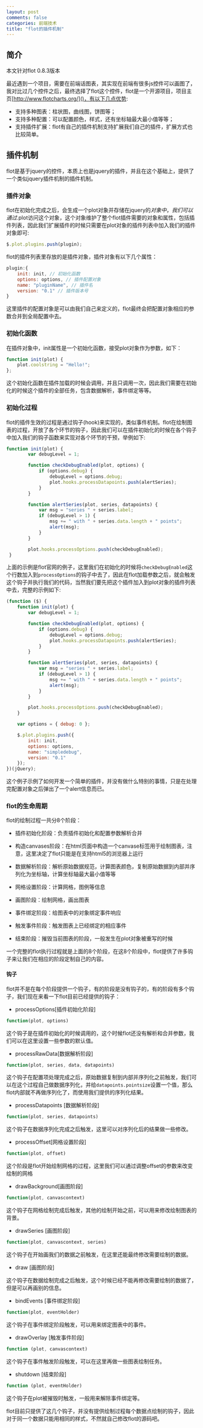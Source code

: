 ```yaml
---
layout: post
comments: false
categories: 前端技术
title: "flot的插件机制"
---
```


## 简介

本文针对flot 0.8.3版本

最近遇到一个项目，需要在前端话图表，其实现在前端有很多js控件可以画图了，我对比过几个控件之后，最终选择了flot这个控件，flot是一个开源项目，项目主页[http://www.flotcharts.org/]()，有以下几点优势:

* 支持多种图表：柱状图，曲线图，饼图等；
* 支持多种配置：可以配置颜色，样式，还有坐标轴最大最小值等等；
* 支持插件扩展：flot有自己的插件机制支持扩展我们自己的插件，扩展方式也比较简单。

## 插件机制

flot是基于jquery的控件，本质上也是jquery的插件，并且在这个基础上，提供了一个类似jquery插件机制的插件机制。

### 插件对象

flot在初始化完成之后，会生成一个plot对象并存储在jquery的$对象中，我们可以通过$.plot访问这个对象，这个对象维护了整个flot插件需要的对象和属性，包括插件列表，因此我们扩展插件的时候只需要在plot对象的插件列表中加入我们的插件对象即可:

```javascript
$.plot.plugins.push(plugin);
```

flot的插件列表里存放的是插件对象，插件对象有以下几个属性：

```javascript
plugin:{
	init: init, // 初始化函数
    options: options, // 插件配置对象
    name: "pluginName", // 插件名
    version: "0.1" // 插件版本号
}
```

这里插件的配置对象是可以由我们自己来定义的，flot最终会把配置对象相应的参数合并到全局配置中去。

### 初始化函数

在插件对象中，init属性是一个初始化函数，接受plot对象作为参数，如下：

```javascript
function init(plot) {
    plot.coolstring = "Hello!";
};
```

这个初始化函数在插件加载的时候会调用，并且只调用一次，因此我们需要在初始化的时候这个插件的全部任务，包含数据解析，事件绑定等等。

### 初始化过程

flot的插件生效的过程是通过钩子(hook)来实现的，类似事件机制。flot在绘制图表的过程，开放了各个环节的钩子，因此我们可以在插件初始化的时候在各个钩子中加入我们的钩子函数来实现对各个环节的干预，举例如下:

```javascript
function init(plot) {
        var debugLevel = 1;

        function checkDebugEnabled(plot, options) {
            if (options.debug) {
                debugLevel = options.debug;
                plot.hooks.processDatapoints.push(alertSeries);
            }
        }

        function alertSeries(plot, series, datapoints) {
            var msg = "series " + series.label;
            if (debugLevel > 1) {
                msg += " with " + series.data.length + " points";
                alert(msg);
            }
        }

        plot.hooks.processOptions.push(checkDebugEnabled);
 }
```

上面的示例是flot官网的例子，这里我们在初始化的时候将`checkDebugEnabled`这个行数加入到`processOptions`的钩子中去了，因此在flot加载参数之后，就会触发这个钩子并执行我们的代码，当然我们要先把这个插件加入到plot对象的插件列表中去，完整的示例如下:

```javascript
(function ($) {
    function init(plot) {
        var debugLevel = 1;

        function checkDebugEnabled(plot, options) {
            if (options.debug) {
                debugLevel = options.debug;
                plot.hooks.processDatapoints.push(alertSeries);
            }
        }

        function alertSeries(plot, series, datapoints) {
            var msg = "series " + series.label;
            if (debugLevel > 1) {
                msg += " with " + series.data.length + " points";
                alert(msg);
            }
        }

        plot.hooks.processOptions.push(checkDebugEnabled);
    }

    var options = { debug: 0 };

    $.plot.plugins.push({
        init: init,
        options: options,
        name: "simpledebug",
        version: "0.1"
    });
})(jQuery);
```

这个例子示例了如何开发一个简单的插件，并没有做什么特别的事情，只是在处理完配置对象之后弹出了一个alert信息而已。

### flot的生命周期

flot的绘制过程一共分8个阶段：

* 插件初始化阶段：负责插件初始化和配置参数解析合并

* 构造canvases阶段：在html页面中构造一个canvase标签用于绘制图表，注意，这里决定了flot只能是在支持html5的浏览器上运行

* 数据解析阶段：解析原始数据规范，计算图表颜色，复制原始数据到内部并序列化为坐标轴，计算坐标轴最大最小值等等

* 网格设置阶段：计算网格，图例等信息

* 画图阶段：绘制网格，画出图表

* 事件绑定阶段：给图表中的对象绑定事件响应

* 触发事件阶段：触发图表上已经绑定的相应事件

* 结束阶段：摧毁当前图表的阶段，一般发生在plot对象被重写的时候

一个完整的flot执行过程就是上面的8个阶段，在这8个阶段中，flot提供了许多钩子来让我们在相应的阶段定制自己的内容。

#### 钩子

flot并不是在每个阶段提供一个钩子，有的阶段是没有钩子的，有的阶段有多个钩子，我们现在来看一下flot目前已经提供的钩子：

* processOptions[插件初始化阶段]

```javascript
function(plot, options)
```

这个钩子是在插件初始化的时候调用的，这个时候flot还没有解析和合并参数，我们可以在这里设置一些参数的默认值。

* processRawData[数据解析阶段]

```javascript
function(plot, series, data, datapoints)
```

这个钩子在配置项处理完成之后，原始数据复制到内部并序列化之前触发，我们可以在这个过程自己做数据序列化，并给`datapoints.pointsize`设置一个值，那么flot内部就不再做序列化了，而使用我们提供的序列化结果。

* processDatapoints [数据解析阶段]

```javascript
function(plot, series, datapoints)
```

这个钩子在数据序列化完成之后触发，这里可以对序列化后的结果做一些修改。

* processOffset[网格设置阶段]

```javascript
function(plot, offset)
```

这个阶段是flot开始绘制网格的过程，这里我们可以通过调整offset的参数来改变绘制的网格

* drawBackground[画图阶段]

```javascript
function(plot, canvascontext)
```

这个钩子在网格绘制完成后触发，其他的绘制开始之前，可以用来修改绘制图表的背景。

* drawSeries [画图阶段]

```javascript
function(plot, canvascontext, series)
```

这个钩子在开始画我们的数据之前触发，在这里还能最终修改需要绘制的数据。

* draw [画图阶段]

这个钩子在数据绘制完成之后触发，这个时候已经不能再修改需要绘制的数据了，但是可以再画别的信息。

* bindEvents [事件绑定阶段]

```javascript
function(plot, eventHolder)
```

这个钩子在事件绑定阶段触发，可以用来绑定图表中的事件。

* drawOverlay [触发事件阶段]

```javascript
function (plot, canvascontext)
```

这个钩子在事件触发阶段触发，可以在这里再做一些图表绘制任务。

* shutdown [结束阶段]

```javascript
function (plot, eventHolder)
```

这个钩子在plot被摧毁时触发，一般用来解除事件绑定等。

flot目前只提供了这几个钩子，并没有提供绘制过程每个数据点绘制的钩子，因此对于同一个数据只能用相同的样式，不然就自己修改flot的源码吧。

